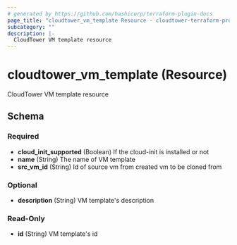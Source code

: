 ```yaml
---
# generated by https://github.com/hashicorp/terraform-plugin-docs
page_title: "cloudtower_vm_template Resource - cloudtower-terraform-provider"
subcategory: ""
description: |-
  CloudTower VM template resource
---
```


# cloudtower_vm_template (Resource)

CloudTower VM template resource



<!-- schema generated by tfplugindocs -->
## Schema

### Required

- **cloud_init_supported** (Boolean) If the cloud-init is installed or not
- **name** (String) The name of VM template
- **src_vm_id** (String) Id of source vm from created vm to be cloned from

### Optional

- **description** (String) VM template's description

### Read-Only

- **id** (String) VM template's id


